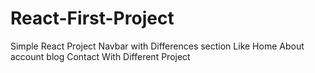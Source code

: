 # React-First-Project
Simple React Project  Navbar with Differences  section Like Home About account blog Contact With Different Project

